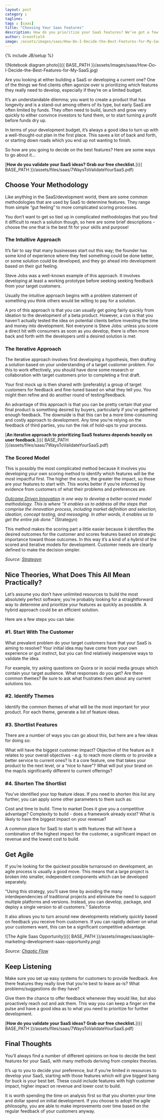 ```yaml
---
layout: post
category :
tagline:
tags : [saas]
title: "Choosing Your Saas Features"
description: How do you prioritize your SaaS features? We’ve got a few ideas.
author: Greenfield
image: /assets/images/saas/How-Do-I-Decide-the-Best-Features-for-My-SaaS.jpg
---
```

{% include JB/setup %}

![Notebook diagram photo]({{ BASE_PATH }}/assets/images/saas/How-Do-I-Decide-the-Best-Features-for-My-SaaS.jpg)


Are you looking at either building a SaaS or developing a current one? One of the things we find clients often agonize over is prioritizing which features they really need to develop, especially if they’re on a limited budget.

It’s an understandable dilemma; you want to create a product that has longevity and is a stand-out among others of its type, but early SaaS are often limited by funds. They often need to build, launch and grow very quickly to either convince investors to fund them, or to start turning a profit before funds dry up.

In terms of your development budget, it’s always a good idea to turn up with a well-thought-out plan in the first place. This saves a lot of back and forth, or starting down roads which you end up not wanting to finish.

So how are you going to decide on the best features? Here are some ways to go about it…

[**How do you validate your SaaS ideas? Grab our free checklist.**]({{ BASE_PATH }}/assets/files/saas/7WaysToValidateYourSaaS.pdf)

## Choose Your Methodology

Like anything in the SaaS/development world, there are some common methodologies that are used by SaaS to determine features. They range from simple “gut feeling” to more complicated scoring processes.

You don’t want to get so tied up in complicated methodologies that you find it difficult to reach a solution though, so here are some brief descriptions - choose the one that is the best fit for your skills and purpose!

### The Intuitive Approach

It’s fair to say that many businesses start out this way; the founder has some kind of experience where they feel something could be done better, or some solution could be developed, and they go ahead into development based on their gut feeling.

Steve Jobs was a well-known example of this approach. It involves developing at least a working prototype before seeking seeking feedback from your target customers.

Usually the intuitive approach begins with a problem statement of something you think others would be willing to pay for a solution.

A pro of this approach is that you can usually get going fairly quickly from ideation to the development of a beta product. However, a con is that you haven’t actually tested the idea on potential clients before investing the time and money into development. Not everyone is Steve Jobs: unless you score a direct hit with consumers as soon as you develop, there is often more back and forth with the developers until a desired solution is met.

### The Iterative Approach

The iterative approach involves first developing a hypothesis, then drafting a solution based on your understanding of a target customer problem. For this to work effectively, you should have done some research or collaboration with target customers prior to completing a first draft.

Your first mock up is then shared with (preferably) a group of target customers for feedback and fine-tuned based on what they tell you. You might then refine and do another round of testing/feedback.

An advantage of this approach is that you can be pretty certain that your final product is something desired by buyers, particularly if you’ve gathered enough feedback. The downside is that this can be a more time-consuming and costly approach to development. Any time you’re relying on the feedback of third parties, you run the risk of hold-ups to your process.

[**An iterative approach to prioritizing SaaS features depends heavily on user feedback.**]({{ BASE_PATH }}/assets/files/saas/7WaysToValidateYourSaaS.pdf)

### The Scored Model

This is possibly the most complicated method because it involves you developing your own scoring method to identify which features will be the most impactful first. The higher the score, the greater the impact, so those are your features to start with. This works better if you’re informed by evidence from customers of what their problems and preferences are.

*[Outcome Driven Innovation](https://strategyn.com/white-papers/what-is-outcome-driven-innovation/) is one way to develop a better-scored model methodology. This is where “it enables us to address all the steps that comprise the innovation process, including market definition and selection, ideation, concept testing, and messaging. In other words, it enables us to get the entire job done.”* (Strategyn)

This method makes the scoring part a little easier because it identifies the desired outcomes for the customer and scores features based on strategic importance toward those outcomes. In this way it’s a kind of a hybrid of the scored and iterative models for development. Customer needs are clearly defined to make the decision simpler.

*Source: [Strategyn](https://strategyn.com/customer-needs/)*

## Nice Theories, What Does This All Mean Practically?

Let’s assume you don’t have unlimited resources to build the most absolutely perfect software; you’re probably looking for a straightforward way to determine and prioritize your features as quickly as possible. A hybrid approach could be an efficient solution.

Here are a few steps you can take:

### \#1. Start With The Customer

What prevalent problem do your target customers have that your SaaS is aiming to resolve? Your initial idea may have come from your own experience or gut instinct, but you can find relatively inexpensive ways to validate the idea.

For example, try asking questions on Quora or in social media groups which contain your target audience. What responses do you get? Are there common themes? Be sure to ask what frustrates them about any current solutions too.

### \#2. Identify Themes

Identify the common themes of what will be the most important for your product. For each theme, generate a list of feature ideas.

### \#3. Shortlist Features

There are a number of ways you can go about this, but here are a few ideas for doing so:

What will have the biggest customer impact?
Objective of the feature as it relates to your overall objectives - e.g. to reach more clients or to provide a better service to current ones?
Is it a core feature, one that takes your product to the next level, or a “nice to have”?
What will put your brand on the map/is significantly different to current offerings?

### \#4. Shorten The Shortlist

You’ve identified your top feature ideas. If you need to shorten this list any further, you can apply some other parameters to them such as:

Cost and time to build.
Time to market
Does it give you a competitive advantage?
Complexity to build - does a framework already exist?
What is likely to have the biggest impact on your revenue?

A common place for SaaS to start is with features that will have a combination of the highest impact for the customer, a significant impact on revenue and the lowest cost to build.

## Get Agile

If you’re looking for the quickest possible turnaround on development, an agile process is usually a good move. This means that a large project is broken into smaller, independent components which can be developed separately.

“Using this strategy, you’ll save time by avoiding the many interdependencies of traditional projects and eliminate the need to support multiple platforms and versions. Instead, you can develop, package, and deploy a single version to all customers.” Salesforce

It also allows you to turn around new developments relatively quickly based on feedback you receive from customers. If you can rapidly deliver on what your customers want, this can be a significant competitive advantage.

![The Agile Saas Opportunity]({{ BASE_PATH }}/assets/images/saas/agile-marketing-development-saas-opportunity.png)

*Source: [Chaotic Flow](http://chaotic-flow.com/the-missed-opportunity-of-agile-saas/)*

## Keep Listening

Make sure you set up easy systems for customers to provide feedback. Are there features they really love that you’re best to leave as-is? What problems/suggestions do they have?

Give them the chance to offer feedback whenever they would like, but also proactively reach out and ask them. This way you can keep a finger on the pulse and have a good idea as to what you need to prioritize for further development.

[**How do you validate your SaaS ideas? Grab our free checklist.**]({{ BASE_PATH }}/assets/files/saas/7WaysToValidateYourSaaS.pdf)

## Final Thoughts

You’ll always find a number of different opinions on how to decide the best features for your SaaS, with many methods deriving from complex theories.

It’s up to you to decide your preference, but if you’re limited in resources to develop your SaaS, starting with those features which will give biggest bang for buck is your best bet. These could include features with high customer impact, higher impact on revenue and lower cost to build.

It is worth spending the time on analysis first so that you shorten your time and dollar spend on initial development. If you choose to adopt the agile philosophy, you are able to make improvements over time based on the regular feedback of your customers anyway.
